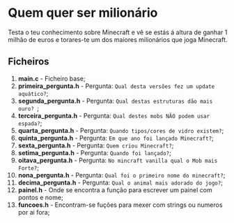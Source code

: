 # Quem quer ser milionário
Testa o teu conhecimento sobre Minecraft e vê se estás á altura de ganhar 1 milhão de euros e torares-te um dos maiores milionários que joga Minecraft.

## Ficheiros
1. **main.c**                   - Ficheiro base;
2. **primeira_pergunta.h**      - Pergunta: ```Qual desta versões fez um update aquático?```;
3. **segunda_pergunta.h**       - Pergunta: ```Qual destas estruturas dão mais ouro? ```;
4. **terceira_pergunta.h**      - Pergunta: ```Qual destes mobs NÃO podem usar espada?```;
5. **quarta_pergunta.h**        - Pergunta: ```Quando tipos/cores de vidro existem?```;
6. **quinta_pergunta.h**        - Pergunta: ```Em que ano foi lançado Minecraft?```;
7. **sexta_pergunta.h**         - Pergunta: ```Quem criou Minecraft?```;
8. **setima_pergunta.h**        - Pergunta: ```Quando foi lançado?```;
9. **oitava_pergunta.h**        - Pergunta: ```No mincraft vanilla qual o Mob mais Forte?```;
10. **nona_pergunta.h**         - Pergunta: ```Qual foi o primeiro nome do minecraft?```;
11. **decima_pergunta.h**       - Pergunta: ```Qual o animal mais adorado do jogo?```;
12. **painel.h** - Onde se encontra a função para escrever um painel com pontos e nome;
13. **funcoes.h** - Encontram-se fuções para mexer com strings ou numeros por ai fora;